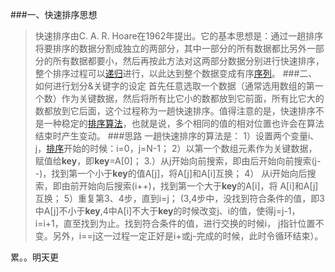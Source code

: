 ###一、快速排序思想
>快速排序由C. A. R. Hoare在1962年提出。它的基本思想是：通过一趟排序将要排序的数据分割成独立的两部分，其中一部分的所有数据都比另外一部分的所有数据都要小，然后再按此方法对这两部分数据分别进行快速排序，整个排序过程可以[递归](https://baike.baidu.com/item/%E9%80%92%E5%BD%92)进行，以此达到整个数据变成有序[序列](https://baike.baidu.com/item/%E5%BA%8F%E5%88%97/1302588)。
###二、如何进行划分&关键字的设定
>首先任意选取一个数据（通常选用数组的第一个数）作为关键数据，然后将所有比它小的数都放到它前面，所有比它大的数都放到它后面，这个过程称为一趟快速排序。值得注意的是，快速排序不是一种稳定的[排序算法](https://baike.baidu.com/item/%E6%8E%92%E5%BA%8F%E7%AE%97%E6%B3%95)，也就是说，多个相同的值的相对位置也许会在算法结束时产生变动。
###思路
>一趟快速排序的算法是：
1）设置两个变量i、j，[排序](https://baike.baidu.com/item/%E6%8E%92%E5%BA%8F)开始的时候：i=0，j=N-1；
2）以第一个数组元素作为关键数据，赋值给**key**，即**key**=A[0]；
3.）从j开始向前搜索，即由后开始向前搜索(j--)，找到第一个小于**key**的值A[j]，将A[j]和A[i]互换；
4） 从i开始向后搜索，即由前开始向后搜索(i++)，找到第一个大于**key**的A[i]，将  A[i]和A[j]互换；
5）重复第3、4步，直到i=j； (3,4步中，没找到符合条件的值，即3中A[j]不小于**key**,4中A[i]不大于**key**的时候改变j、i的值，使得j=j-1，i=i+1，直至找到为止。找到符合条件的值，进行交换的时候i， j指针位置不变。另外，i==j这一过程一定正好是i+或j-完成的时候，此时令循环结束）。

累。。明天更
